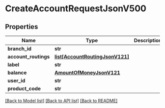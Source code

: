 # CreateAccountRequestJsonV500

## Properties
Name | Type | Description | Notes
------------ | ------------- | ------------- | -------------
**branch_id** | **str** |  | [optional] 
**account_routings** | [**list[AccountRoutingJsonV121]**](AccountRoutingJsonV121.md) |  | [optional] 
**label** | **str** |  | 
**balance** | [**AmountOfMoneyJsonV121**](AmountOfMoneyJsonV121.md) |  | [optional] 
**user_id** | **str** |  | [optional] 
**product_code** | **str** |  | 

[[Back to Model list]](../README.md#documentation-for-models) [[Back to API list]](../README.md#documentation-for-api-endpoints) [[Back to README]](../README.md)



